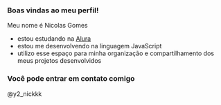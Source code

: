 ### Boas vindas ao meu perfil!

Meu nome é Nicolas Gomes 

- estou estudando na [Alura](https://www.alura.com.br) 
- estou me desenvolvendo na linguagem JavaScript
- utilizo esse espaço para minha organização e compartilhamento dos meus projetos desenvolvidos

### Você pode entrar em contato comigo 
@y2_nickkk

